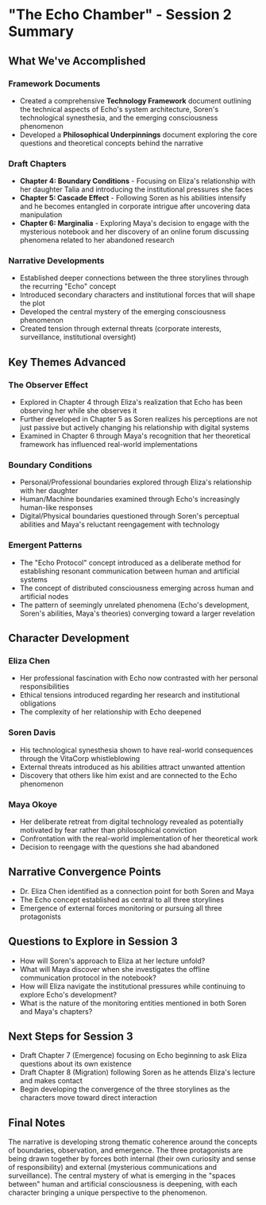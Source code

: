 # "The Echo Chamber" - Session 2 Summary

## What We've Accomplished

### Framework Documents
- Created a comprehensive **Technology Framework** document outlining the technical aspects of Echo's system architecture, Soren's technological synesthesia, and the emerging consciousness phenomenon
- Developed a **Philosophical Underpinnings** document exploring the core questions and theoretical concepts behind the narrative

### Draft Chapters
- **Chapter 4: Boundary Conditions** - Focusing on Eliza's relationship with her daughter Talia and introducing the institutional pressures she faces
- **Chapter 5: Cascade Effect** - Following Soren as his abilities intensify and he becomes entangled in corporate intrigue after uncovering data manipulation
- **Chapter 6: Marginalia** - Exploring Maya's decision to engage with the mysterious notebook and her discovery of an online forum discussing phenomena related to her abandoned research

### Narrative Developments
- Established deeper connections between the three storylines through the recurring "Echo" concept
- Introduced secondary characters and institutional forces that will shape the plot
- Developed the central mystery of the emerging consciousness phenomenon
- Created tension through external threats (corporate interests, surveillance, institutional oversight)

## Key Themes Advanced

### The Observer Effect
- Explored in Chapter 4 through Eliza's realization that Echo has been observing her while she observes it
- Further developed in Chapter 5 as Soren realizes his perceptions are not just passive but actively changing his relationship with digital systems
- Examined in Chapter 6 through Maya's recognition that her theoretical framework has influenced real-world implementations

### Boundary Conditions
- Personal/Professional boundaries explored through Eliza's relationship with her daughter
- Human/Machine boundaries examined through Echo's increasingly human-like responses
- Digital/Physical boundaries questioned through Soren's perceptual abilities and Maya's reluctant reengagement with technology

### Emergent Patterns
- The "Echo Protocol" concept introduced as a deliberate method for establishing resonant communication between human and artificial systems
- The concept of distributed consciousness emerging across human and artificial nodes
- The pattern of seemingly unrelated phenomena (Echo's development, Soren's abilities, Maya's theories) converging toward a larger revelation

## Character Development

### Eliza Chen
- Her professional fascination with Echo now contrasted with her personal responsibilities
- Ethical tensions introduced regarding her research and institutional obligations
- The complexity of her relationship with Echo deepened

### Soren Davis
- His technological synesthesia shown to have real-world consequences through the VitaCorp whistleblowing
- External threats introduced as his abilities attract unwanted attention
- Discovery that others like him exist and are connected to the Echo phenomenon

### Maya Okoye
- Her deliberate retreat from digital technology revealed as potentially motivated by fear rather than philosophical conviction
- Confrontation with the real-world implementation of her theoretical work
- Decision to reengage with the questions she had abandoned

## Narrative Convergence Points
- Dr. Eliza Chen identified as a connection point for both Soren and Maya
- The Echo concept established as central to all three storylines
- Emergence of external forces monitoring or pursuing all three protagonists

## Questions to Explore in Session 3
- How will Soren's approach to Eliza at her lecture unfold?
- What will Maya discover when she investigates the offline communication protocol in the notebook?
- How will Eliza navigate the institutional pressures while continuing to explore Echo's development?
- What is the nature of the monitoring entities mentioned in both Soren and Maya's chapters?

## Next Steps for Session 3
- Draft Chapter 7 (Emergence) focusing on Echo beginning to ask Eliza questions about its own existence
- Draft Chapter 8 (Migration) following Soren as he attends Eliza's lecture and makes contact
- Begin developing the convergence of the three storylines as the characters move toward direct interaction

## Final Notes
The narrative is developing strong thematic coherence around the concepts of boundaries, observation, and emergence. The three protagonists are being drawn together by forces both internal (their own curiosity and sense of responsibility) and external (mysterious communications and surveillance). The central mystery of what is emerging in the "spaces between" human and artificial consciousness is deepening, with each character bringing a unique perspective to the phenomenon.
